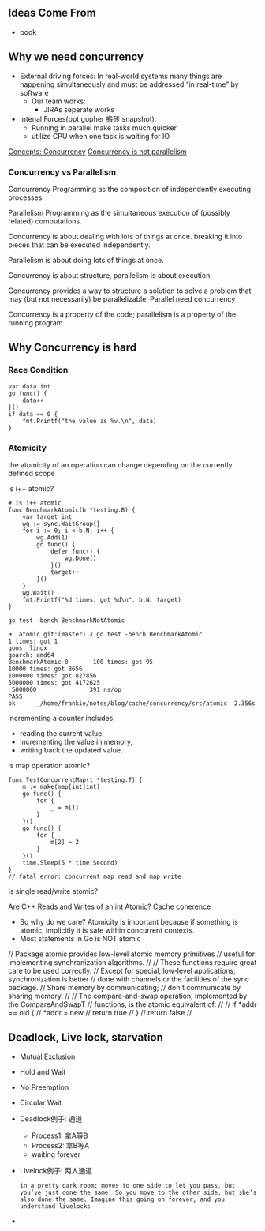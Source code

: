 ## Ideas Come From

*  book


## Why we need concurrency

*  External driving forces:  In real-world systems many things are happening simultaneously and must be addressed “in real-time” by software
    -  Our team works: 
        +  JIRAs seperate works
*  Intenal Forces(ppt gopher 搬砖 snapshot): 
    -  Running in parallel make tasks much quicker
    -  utilize CPU when one task is waiting for IO

[Concepts:  Concurrency](http://sce.uhcl.edu/helm/rationalunifiedprocess/process/workflow/ana_desi/co_cncry.htm#Why%20are%20we%20interested?)
[Concurrency is not parallelism](https://blog.golang.org/concurrency-is-not-parallelism)


### Concurrency vs Parallelism

Concurrency
Programming as the composition of independently executing processes.

Parallelism
Programming as the simultaneous execution of (possibly related) computations.

Concurrency is about dealing with lots of things at once. breaking it into pieces that can be executed independently.

Parallelism is about doing lots of things at once.

Concurrency is about structure, parallelism is about execution.

Concurrency provides a way to structure a solution to solve a problem that may (but not necessarily) be parallelizable. Parallel need concurrency

Concurrency is a property of the code; parallelism is a property of the running
program

## Why Concurrency is hard

### Race Condition

```
var data int
go func() {
    data++
}()
if data == 0 {
    fmt.Printf("the value is %v.\n", data)
}
```

### Atomicity

the atomicity of an operation can change depending on the currently defined scope

is i++ atomic?
```
# is i++ atomic
func BenchmarkAtomic(b *testing.B) {
    var target int
    wg := sync.WaitGroup{}
    for i := 0; i < b.N; i++ {
        wg.Add(1)
        go func() {
            defer func() {
                wg.Done()
            }()
            target++
        }()
    }
    wg.Wait()
    fmt.Printf("%d times: got %d\n", b.N, target)
}
```

```
go test -bench BenchmarkNotAtomic
```

```
➜  atomic git:(master) ✗ go test -bench BenchmarkAtomic
1 times: got 1
goos: linux
goarch: amd64
BenchmarkAtomic-8       100 times: got 95
10000 times: got 8656
1000000 times: got 827856
5000000 times: got 4172625
 5000000               391 ns/op
PASS
ok      _/home/frankie/notes/blog/cache/concurrency/src/atomic  2.356s
```

incrementing a counter includes

*  reading the current value,
*  incrementing the value in memory,
*  writing back the updated value.

is map operation atomic?
```
func TestConcurrentMap(t *testing.T) {
    m := make(map[int]int)
    go func() {
        for {
            _ = m[1]
        }
    }()
    go func() {
        for {
            m[2] = 2
        }
    }()
    time.Sleep(5 * time.Second)
}
// fatal error: concurrent map read and map write
```

Is single read/write atomic? 

[Are C++ Reads and Writes of an int Atomic?](https://stackoverflow.com/questions/54188/are-c-reads-and-writes-of-an-int-atomic)
[Cache coherence](https://en.wikipedia.org/wiki/Cache_coherence)

*  So why do we care? Atomicity is important because if something is atomic, implicitly it is safe within concurrent contexts.
*  Most statements in Go is NOT atomic



// Package atomic provides low-level atomic memory primitives
// useful for implementing synchronization algorithms.
//
// These functions require great care to be used correctly.
// Except for special, low-level applications, synchronization is better
// done with channels or the facilities of the sync package.
// Share memory by communicating;
// don't communicate by sharing memory.
//
// The compare-and-swap operation, implemented by the CompareAndSwapT
// functions, is the atomic equivalent of:
//
//  if *addr == old {
//      *addr = new
//      return true
//  }
//  return false
//



## Deadlock, Live lock, starvation

*  Mutual Exclusion
*  Hold and Wait
*  No Preemption
*  Circular Wait

*  Deadlock例子: 通道 
    -  Process1: 拿A等B
    -  Process2: 拿B等A
    -  waiting forever
*  Livelock例子: 两人通道
    ```
    in a pretty dark room: moves to one side to let you pass, but you’ve just done the same. So you move to the other side, but she’s also done the same. Imagine this going on forever, and you understand livelocks
    ```
*  